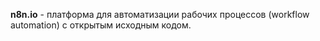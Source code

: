 **n8n.io** - платформа для автоматизации рабочих процессов (workflow automation) с открытым исходным кодом.

